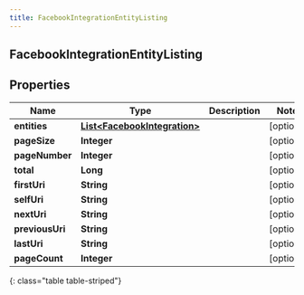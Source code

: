 ```yaml
---
title: FacebookIntegrationEntityListing
---
```


## FacebookIntegrationEntityListing

## Properties

| Name            | Type                                                                               | Description | Notes      |
| --------------- | ---------------------------------------------------------------------------------- | ----------- | ---------- |
| **entities**    | <!----><!---->[**List&lt;FacebookIntegration&gt;**](FacebookIntegration.md)<!----> |             | [optional] |
| **pageSize**    | <!----><!---->**Integer**<!---->                                                   |             | [optional] |
| **pageNumber**  | <!----><!---->**Integer**<!---->                                                   |             | [optional] |
| **total**       | <!----><!---->**Long**<!---->                                                      |             | [optional] |
| **firstUri**    | <!----><!---->**String**<!---->                                                    |             | [optional] |
| **selfUri**     | <!----><!---->**String**<!---->                                                    |             | [optional] |
| **nextUri**     | <!----><!---->**String**<!---->                                                    |             | [optional] |
| **previousUri** | <!----><!---->**String**<!---->                                                    |             | [optional] |
| **lastUri**     | <!----><!---->**String**<!---->                                                    |             | [optional] |
| **pageCount**   | <!----><!---->**Integer**<!---->                                                   |             | [optional] |

{: class="table table-striped"}
